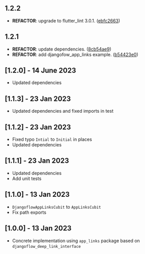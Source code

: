 ## 1.2.2

 - **REFACTOR**: upgrade to flutter_lint 3.0.1. ([ebfc2663](https://github.com/djangoflow/flutter-djangoflow/commit/ebfc266338959dece73dd2b2198277ef0d225bb2))

## 1.2.1

 - **REFACTOR**: update dependencies. ([8cb54ae9](https://github.com/djangoflow/flutter-djangoflow/commit/8cb54ae9474b0c5c692ced59be5a1298de08f68f))
 - **REFACTOR**: add djangofow_app_links example. ([b54423e0](https://github.com/djangoflow/flutter-djangoflow/commit/b54423e0988ac31086e81af3c84f188b9eb5498d))

## [1.2.0] - 14 June 2023

- Updated dependencies

## [1.1.3] - 23 Jan 2023

- Updated dependencies and fixed imports in test

## [1.1.2] - 23 Jan 2023

- Fixed typo `Intial` to `Initial` in places
- Updated dependencies

## [1.1.1] - 23 Jan 2023

- Updated dependencies
- Add unit tests

## [1.1.0] - 13 Jan 2023

- `DjangoflowAppLinksCubit` to `AppLinksCubit`
- Fix path exports

## [1.0.0] - 13 Jan 2023

- Concrete implementation using `app_links` package based on `djangoflow_deep_link_interface`
